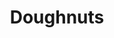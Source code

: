 ---
title: Doughnuts
order: 5
header_image: /images/doughnuts.jpg
description: Fresh and fluffy doughnuts
category_filter: doughnuts
---